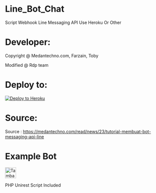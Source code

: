 # Line_Bot_Chat
Script Webhook Line Messaging API Use Heroku Or Other

# Developer:
Copyright @ Medantechno.com, Farzain, Toby

Modified @ Rdp team

# Deploy to:
[![Deploy to Heroku](https://www.herokucdn.com/deploy/button.svg)](https://heroku.com/deploy)

# Source:
Source : https://medantechno.com/read/news/23/tutorial-membuat-bot-messaging-api-line

# Example Bot
<a href="https://line.me/R/ti/p/%40yvp1614a"><img height="36" border="0" alt="Tambah Teman" src="https://scdn.line-apps.com/n/line_add_friends/btn/en.png"></a>

PHP Unirest Script Included
